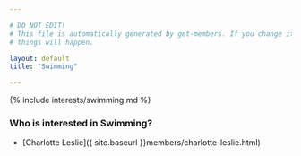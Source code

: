 ```yaml
---

# DO NOT EDIT!
# This file is automatically generated by get-members. If you change it, bad
# things will happen.

layout: default
title: "Swimming"

---
```


{% include interests/swimming.md %}

### Who is interested in Swimming?


* [Charlotte Leslie]({ site.baseurl }}members/charlotte-leslie.html)
